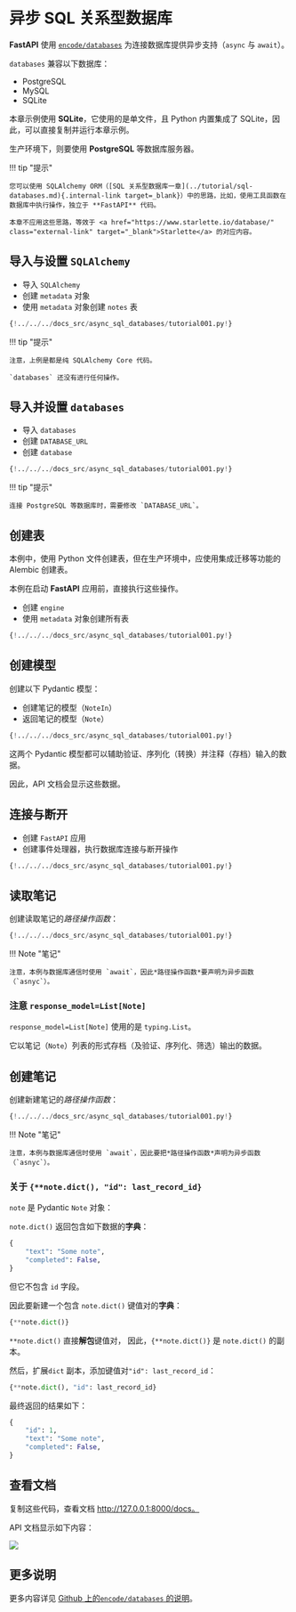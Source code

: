 # 异步 SQL 关系型数据库

**FastAPI** 使用 <a href="https://github.com/encode/databases" class="external-link" target="_blank">`encode/databases`</a> 为连接数据库提供异步支持（`async` 与 `await`）。

`databases` 兼容以下数据库：

* PostgreSQL
* MySQL
* SQLite

本章示例使用 **SQLite**，它使用的是单文件，且 Python 内置集成了 SQLite，因此，可以直接复制并运行本章示例。

生产环境下，则要使用 **PostgreSQL** 等数据库服务器。

!!! tip "提示"

    您可以使用 SQLAlchemy ORM（[SQL 关系型数据库一章](../tutorial/sql-databases.md){.internal-link target=_blank}）中的思路，比如，使用工具函数在数据库中执行操作，独立于 **FastAPI** 代码。

    本章不应用这些思路，等效于 <a href="https://www.starlette.io/database/" class="external-link" target="_blank">Starlette</a> 的对应内容。

## 导入与设置 `SQLAlchemy`

* 导入 `SQLAlchemy`
* 创建 `metadata` 对象
* 使用 `metadata` 对象创建 `notes` 表

```Python hl_lines="4  14  16-22"
{!../../../docs_src/async_sql_databases/tutorial001.py!}
```

!!! tip "提示"

    注意，上例是都是纯 SQLAlchemy Core 代码。

    `databases` 还没有进行任何操作。

## 导入并设置 `databases`

* 导入 `databases`
* 创建 `DATABASE_URL`
* 创建 `database`

```Python hl_lines="3  9  12"
{!../../../docs_src/async_sql_databases/tutorial001.py!}
```

!!! tip "提示"

    连接 PostgreSQL 等数据库时，需要修改 `DATABASE_URL`。

## 创建表

本例中，使用 Python 文件创建表，但在生产环境中，应使用集成迁移等功能的 Alembic 创建表。

本例在启动 **FastAPI** 应用前，直接执行这些操作。

* 创建 `engine`
* 使用 `metadata` 对象创建所有表

```Python hl_lines="25-28"
{!../../../docs_src/async_sql_databases/tutorial001.py!}
```

## 创建模型

创建以下 Pydantic 模型：

* 创建笔记的模型（`NoteIn`）
* 返回笔记的模型（`Note`）

```Python hl_lines="31-33  36-39"
{!../../../docs_src/async_sql_databases/tutorial001.py!}
```

这两个 Pydantic 模型都可以辅助验证、序列化（转换）并注释（存档）输入的数据。

因此，API 文档会显示这些数据。

## 连接与断开

* 创建 `FastAPI` 应用
* 创建事件处理器，执行数据库连接与断开操作

```Python hl_lines="42  45-47  50-52"
{!../../../docs_src/async_sql_databases/tutorial001.py!}
```

## 读取笔记

创建读取笔记的*路径操作函数*：

```Python hl_lines="55-58"
{!../../../docs_src/async_sql_databases/tutorial001.py!}
```

!!! Note "笔记"

    注意，本例与数据库通信时使用 `await`，因此*路径操作函数*要声明为异步函数（`asnyc`）。

### 注意 `response_model=List[Note]`

`response_model=List[Note]` 使用的是 `typing.List`。

它以笔记（`Note`）列表的形式存档（及验证、序列化、筛选）输出的数据。

## 创建笔记

创建新建笔记的*路径操作函数*：

```Python hl_lines="61-65"
{!../../../docs_src/async_sql_databases/tutorial001.py!}
```

!!! Note "笔记"

    注意，本例与数据库通信时使用 `await`，因此要把*路径操作函数*声明为异步函数（`asnyc`）。

### 关于 `{**note.dict(), "id": last_record_id}`

`note` 是 Pydantic `Note` 对象：

`note.dict()` 返回包含如下数据的**字典**：

```Python
{
    "text": "Some note",
    "completed": False,
}
```

但它不包含 `id` 字段。

因此要新建一个包含 `note.dict()` 键值对的**字典**：

```Python
{**note.dict()}
```

`**note.dict()` 直接**解包**键值对， 因此，`{**note.dict()}` 是 `note.dict()` 的副本。

然后，扩展`dict` 副本，添加键值对`"id": last_record_id`：

```Python
{**note.dict(), "id": last_record_id}
```

最终返回的结果如下：

```Python
{
    "id": 1,
    "text": "Some note",
    "completed": False,
}
```

## 查看文档

复制这些代码，查看文档 <a href="http://127.0.0.1:8000/docs" class="external-link" target="_blank">http://127.0.0.1:8000/docs。</a>

API 文档显示如下内容：

<img src="/img/tutorial/async-sql-databases/image01.png">

## 更多说明

更多内容详见 <a href="https://github.com/encode/databases" class="external-link" target="_blank">Github 上的`encode/databases` 的说明</a>。
